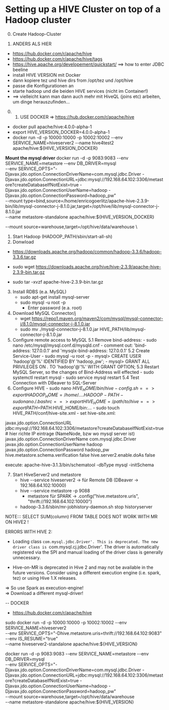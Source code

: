# Setting up a HIVE Cluster on top of a Hadoop cluster

0. Create Hadoop-Cluster

1. ANDERS ALS HIER
- https://hub.docker.com/r/apache/hive
- https://hub.docker.com/r/apache/hive/tags
- https://hive.apache.org/developement/quickstart/ ==> how to enter JDBC beeline
- install HIVE VERSION mit Docker
- dann kopiere tez und hive dirs from /opt/tez und /opt/hive
- passe die Konfigurationen an
- starte hadoop und die beiden HIVE services (nicht im Container!)
- ==> vielleicht kann man dann auch mehr mit HiveQL (joins etc) arbeiten, um dinge herauszufinden...

0. 1. USE DOCKER => https://hub.docker.com/r/apache/hive
- docker pull apache/hive:4.0.0-alpha-1
- export HIVE_VERSION_DOCKER=4.0.0-alpha-1
- docker run -d -p 10000:10000 -p 10002:10002 --env SERVICE_NAME=hiveserver2 --name hive4test2 apache/hive:${HIVE_VERSION_DOCKER}

**Mount the mysql driver**
docker run -d -p 9083:9083 --env SERVICE_NAME=metastore --env DB_DRIVER=mysql \
 --env SERVICE_OPTS="-Djavax.jdo.option.ConnectionDriverName=com.mysql.jdbc.Driver -Djavax.jdo.option.ConnectionURL=jdbc:mysql://192.168.64.102:3306/metastore?createDatabaseIfNotExist=true -Djavax.jdo.option.ConnectionUserName=hadoop -Djavax.jdo.option.ConnectionPassword=hadoop_pw" \
--mount type=bind,source=/home/enricogoerlitz/apache-hive-2.3.9-bin/lib/mysql-connector-j-8.1.0.jar,target=/opt/hive/lib/mysql-connector-j-8.1.0.jar \
--name metastore-standalone apache/hive:${HIVE_VERSION_DOCKER}

--mount source=warehouse,target=/opt/hive/data/warehouse \


1. Start Hadoop (HADOOP_PATH/sbin/start-all-sh)
2. Donwload
- https://downloads.apache.org/hadoop/common/hadoop-3.3.6/hadoop-3.3.6.tar.gz

- sudo wget https://downloads.apache.org/hive/hive-2.3.9/apache-hive-2.3.9-bin.tar.gz
- sudo tar -xvzf apache-hive-2.3.9-bin.tar.gz
3. Install RDBS (e.a. MySQL)
    - sudo apt-get install mysql-server
    - sudo mysql -u root -p 
        - Enter password (e.a. root)
4. Download MySQL Connector/j
    - wget https://repo1.maven.org/maven2/com/mysql/mysql-connector-j/8.1.0/mysql-connector-j-8.1.0.jar
    - sudo mv ./mysql-connector-j-8.1.0.jar HIVE_PATH/lib/mysql-connector-j-8.1.0.jar
5. Configure remote access to MySQL
    5.1 Remove bind-address:
        - sudo nano /etc/mysql/mysql.conf.d/mysqld.cnf
        - comment out: 'bind-address: 127.0.0.1' and 'mysqlx-bind-address: 127.0.0.1'
    5.2 Create Service-User
        - sudo mysql -u root -p
        - mysql> CREATE USER 'hadoop'@'%' IDENTIFIED BY 'hadoop_pw';
        - mysql> GRANT ALL PRIVILEGES ON *.* TO 'hadoop'@'%' WITH GRANT OPTION;
    5.3 Restart MySQL Server, so the changes of Bind-Address will effected
        - sudo systemctl restart mysql
        - sudo service mysql restart
    5.4 Test Connection with DBeaver to SQL-Server
6. Configure HIVE
        - sudo nano $HIVE_HOME/bin/hive-config.sh 
            ==> export HADOOP_HOME=/home/....{HADOOP-PATH}
        - sudo nano ./.bashrc
            ==> export HIVE_HOME=/path/to/hive
            ==> export PATH=$PATH:HIVE_HOME/bin:...
        - sudo touch HIVE_PATH/conf/hive-site.xml
        - set hive-site.xml:

<?xml version="1.0" encoding="UTF-8" standalone="no"?>
<?xml-stylesheet type="text/xsl" href="configuration.xsl"?>
<configuration>
	<property>
		<name>javax.jdo.option.ConnectionURL</name>
		<value>jdbc:mysql://192.168.64.102:3306/metastore?createDatabaseIfNotExist=true</value> # hier richte IP eintrage (NameNode, bzw wo mysql server ist)
	</property>
	<property>
		<name>javax.jdo.option.ConnectionDriverName</name>
		<value>com.mysql.jdbc.Driver</value>
		<!-- <value>com.mysql.jc.jdbc.Driver</value>  ==> THIS IS RECOMMENDED! SO FIND THE .jar-->
	</property>
	<property>
		<name>javax.jdo.option.ConnectionUserName</name>
		<value>hadoop</value>
	</property>
	<property>
		<name>javax.jdo.option.ConnectionPassword</name>
		<value>hadoop_pw</value>
	</property>
	<property>
		<name>hive.metastore.schema.verification</name>
		<value>false</value>
	</property>
    <property>
        <name>hive.server2.enable.doAs</name>
        <value>false</value> 
    </property>
</configuration>

execute:
apache-hive-3.1.3/bin/schematool -dbType mysql -initSchema


7. Start HiveServer2 und metastore
    - hive --service hiveserver2
        -> für Remote DB (DBeaver -> 192.168.64.102:10000)
    - hive --service metastore -p 9088
        - metastore für SPARK -> .config("hive.metastore.uris", "thrift://192.168.64.102:10000")
    - hadoop-3.3.6/sbin/mr-jobhistory-daemon.sh stop historyserver

NOTE::: SELECT SUM(column) FROM TABLE DOES NOT WORK WITH MR ON HIVE2 !

ERRORS WITH HIVE 2:
- Loading class `com.mysql.jdbc.Driver'. This is deprecated. The new driver class is `com.mysql.cj.jdbc.Driver'. The driver is automatically registered via the SPI and manual loading of the driver class is generally unnecessary.

- Hive-on-MR is deprecated in Hive 2 and may not be available in the future versions. Consider using a different execution engine (i.e. spark, tez) or using Hive 1.X releases.

=> So use Spark as execution-engine! <br>
=> Download a different mysql-driver!


-- DOCKER

- https://hub.docker.com/r/apache/hive

sudo docker run -d -p 10000:10000 -p 10002:10002 --env SERVICE_NAME=hiveserver2 \
--env SERVICE_OPTS="-Dhive.metastore.uris=thrift://192.168.64.102:9083" \
--env IS_RESUME="true" \
--name hiveserver2-standalone apache/hive:${HIVE_VERSION}


docker run -d -p 9083:9083 --env SERVICE_NAME=metastore --env DB_DRIVER=mysql \
 --env SERVICE_OPTS="-Djavax.jdo.option.ConnectionDriverName=com.mysql.jdbc.Driver -Djavax.jdo.option.ConnectionURL=jdbc:mysql://192.168.64.102:3306/metastore?createDatabaseIfNotExist=true -Djavax.jdo.option.ConnectionUserName=hadoop -Djavax.jdo.option.ConnectionPassword=hadoop_pw" \
--mount source=warehouse,target=/opt/hive/data/warehouse \
--name metastore-standalone apache/hive:${HIVE_VERSION}

